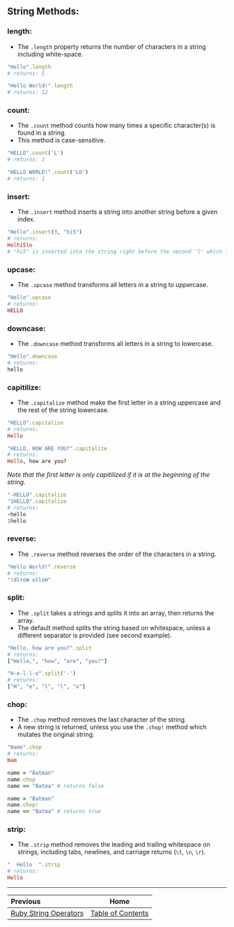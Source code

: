 
## String Methods:

### length:

*	The ```.length``` property returns the number of characters in a string including white-space.

```ruby
"Hello".length
# returns: 5
```
```ruby
"Hello World!".length
# returns: 12
```

### count:

*	The ```.count``` method counts how many times a specific character(s) is found in a string.
*	This method is case-sensitive.

```ruby
"HELLO".count('L')  
# returns: 2
```
```ruby
"HELLO WORLD!".count('LO')  
# returns: 1
```

### insert:

*	The ```.insert``` method inserts a string into another string before a given index.

```ruby
"Hello".insert(3, "hi5")
# returns:
Helhi5lo
# "hi5" is inserted into the string right before the second 'l' which is at index 3
```

### upcase:

*	The ```.upcase``` method transforms all letters in a string to uppercase.

```ruby
"Hello".upcase
# returns:
HELLO
```

### downcase:

*	The ```.downcase``` method transforms all letters in a string to lowercase.

```ruby
"Hello".downcase
# returns:
hello
```

### capitilize:

*	The ```.capitalize``` method make the first letter in a string uppercase and the rest of the string lowercase.

```ruby
"HELLO".capitalize
# returns:
Hello
```
```ruby
"HELLO, HOW ARE YOU?".capitalize
# returns:
Hello, how are you?
```
*Note that the first letter is only capitilized if it is at the beginning of the string.*
```ruby
"-HELLO".capitalize
"1HELLO".capitalize
# returns:
-hello
1hello
```

### reverse:

*	The ```.reverse``` method reverses the order of the characters in a string.

```ruby
"Hello World!".reverse
# returns:
"!dlroW olleH"
```

### split:

*	The ```.split``` takes a strings and *splits* it into an array, then returns the array.
*	The default method splits the string based on whitespace, unless a different separator is provided (see second example).

```ruby
"Hello, how are you?".split
# returns:
["Hello,", "how", "are", "you?"]
```
```ruby
"H-e-l-l-o".split('-')
# returns:
["H", "e", "l", "l", "o"]
```

### chop:

*	The ```.chop``` method removes the last character of the string.
*	A new string is returned, unless you use the ```.chop!``` method which mutates the original string.

```ruby
"Name".chop
# returns:
Nam
```
```ruby
name = "Batman"
name.chop
name == "Batma" # returns false
```
```ruby
name = "Batman"
name.chop!
name == "Batma" # returns true
```

### strip:

*	The ```.strip``` method removes the leading and trailing whitespace on strings, including tabs, newlines, and carriage returns (```\t```, ```\n```, ```\r```).

```ruby
"  Hello  ".strip
# returns:
Hello
```

---

| Previous | Home |
| :---         |     :---:      |
| [Ruby String Operators](Ruby-Strings-Operators.md)   | [Table of Contents](Ruby-Strings.md)     |
